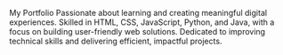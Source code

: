 My Portfolio
Passionate about learning and creating meaningful digital experiences. Skilled in HTML, CSS, JavaScript, Python, and Java, with a focus on building user-friendly web solutions. Dedicated to improving technical skills and delivering efficient, impactful projects.
